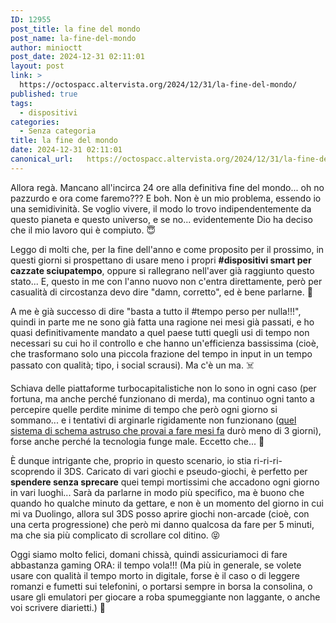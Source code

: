 ```yaml
---
ID: 12955
post_title: la fine del mondo
post_name: la-fine-del-mondo
author: minioctt
post_date: 2024-12-31 02:11:01
layout: post
link: >
  https://octospacc.altervista.org/2024/12/31/la-fine-del-mondo/
published: true
tags:
  - dispositivi
categories:
  - Senza categoria
title: la fine del mondo
date: 2024-12-31 02:11:01
canonical_url:   https://octospacc.altervista.org/2024/12/31/la-fine-del-mondo/
---
```

<!-- wp:paragraph -->
<p>Allora regà. Mancano all'incirca 24 ore alla definitiva fine del mondo... oh no pazzurdo e ora come faremo??? E boh. Non è un mio problema, essendo io una semidivinità. Se voglio vivere, il modo lo trovo indipendentemente da questo pianeta e questo universo, e se no... evidentemente Dio ha deciso che il mio lavoro qui è compiuto. 😇</p>
<!-- /wp:paragraph -->

<!-- wp:paragraph -->
<p>Leggo di molti che, per la fine dell'anno e come proposito per il prossimo, in questi giorni si prospettano di usare meno i propri <strong>#dispositivi smart per cazzate sciupatempo</strong>, oppure si rallegrano nell'aver già raggiunto questo stato... E, questo in me con l'anno nuovo non c'entra direttamente, però per casualità di circostanza devo dire "damn, corretto", ed è bene parlarne. 🤭</p>
<!-- /wp:paragraph -->

<!-- wp:paragraph -->
<p>A me è già successo di dire "basta a tutto il #tempo perso per nulla!!!", quindi in parte me ne sono già fatta una ragione nei mesi già passati, e ho quasi definitivamente mandato a quel paese tutti quegli usi di tempo non necessari su cui ho il controllo e che hanno un'efficienza bassissima (cioè, che trasformano solo una piccola frazione del tempo in input in un tempo passato con qualità; tipo, i social scrausi). Ma c'è un ma. ☠️</p>
<!-- /wp:paragraph -->

<!-- wp:paragraph -->
<p>Schiava delle piattaforme turbocapitalistiche non lo sono in ogni caso (per fortuna, ma anche perché funzionano di merda), ma continuo ogni tanto a percepire quelle perdite minime di tempo che però ogni giorno si sommano... e i tentativi di arginarle rigidamente non funzionano (<a href="/microblog-mirror/2024/09/15/il-tempocto-che-si-perde/">quel sistema di schema astruso che provai a fare mesi fa</a> durò meno di 3 giorni), forse anche perché la tecnologia funge male. Eccetto che... 🤯</p>
<!-- /wp:paragraph -->

<!-- wp:paragraph -->
<p>È dunque intrigante che, proprio in questo scenario, io stia ri-ri-ri-scoprendo il 3DS. Caricato di vari giochi e pseudo-giochi, è perfetto per <strong>spendere senza sprecare</strong> quei tempi mortissimi che accadono ogni giorno in vari luoghi... Sarà da parlarne in modo più specifico, ma è buono che quando ho qualche minuto da gettare, e non è un momento del giorno in cui mi va Duolingo, allora sul 3DS posso aprire giochi non-arcade (cioè, con una certa progressione) che però mi danno qualcosa da fare per 5 minuti, ma che sia più complicato di scrollare col ditino. 😝</p>
<!-- /wp:paragraph -->

<!-- wp:paragraph -->
<p>Oggi siamo molto felici, domani chissà, quindi assicuriamoci di fare abbastanza gaming ORA: il tempo vola!!! (Ma più in generale, se volete usare con qualità il tempo morto in digitale, forse è il caso o di leggere romanzi e fumetti sui telefonini, o portarsi sempre in borsa la consolina, o usare gli emulatori per giocare a roba spumeggiante non laggante, o anche voi scrivere diarietti.) 🤥</p>
<!-- /wp:paragraph -->